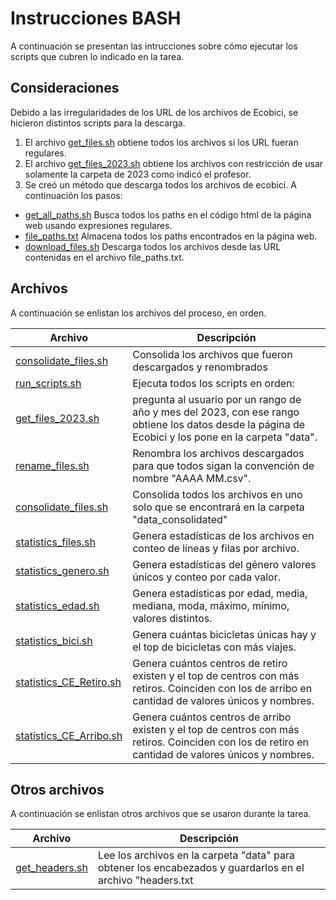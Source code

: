 # Instrucciones BASH

A continuación se presentan las intrucciones sobre cómo ejecutar los scripts que cubren lo indicado en la tarea.

## Consideraciones

Debido a las irregularidades de los URL de los archivos de Ecobici, se hicieron distintos scripts para la descarga.

1. El archivo [get_files.sh](get_files.sh) obtiene todos los archivos si los URL fueran regulares.
2. El archivo [get_files_2023.sh](get_files_2023.sh) obtiene los archivos con restricción de usar solamente la carpeta de 2023 como indicó el profesor.
3. Se creó un método que descarga todos los archivos de ecobici. A continuación los pasos:
  - [get_all_paths.sh](get_all_paths.sh) Busca todos los paths en el código html de la página web usando expresiones regulares.
  - [file_paths.txt](file_paths.txt) Almacena todos los paths encontrados en la página web.
  - [download_files.sh](download_files.sh) Descarga todos los archivos desde las URL contenidas en el archivo file_paths.txt.

## Archivos

A continuación se enlistan los archivos del proceso, en orden.

|Archivo|Descripción
|-|-
|[consolidate_files.sh](consolidate_files.sh)|Consolida los archivos que fueron descargados y renombrados
|[run_scripts.sh](run_scripts.sh)|Ejecuta todos los scripts en orden:
|[get_files_2023.sh](get_files_2023.sh)|pregunta al usuario por un rango de año y mes del 2023, con ese rango obtiene los datos desde la página de Ecobici y los pone en la carpeta "data".
|[rename_files.sh](rename_files.sh)|Renombra los archivos descargados para que todos sigan la convención de nombre "AAAA MM.csv".
|[consolidate_files.sh](consolidate_files.sh)|Consolida todos los archivos en uno solo que se encontrará en la carpeta "data_consolidated"
|[statistics_files.sh](statistics_files.sh)|Genera estadísticas de los archivos en conteo de líneas y filas por archivo.
|[statistics_genero.sh](statistics_genero.sh)|Genera estadísticas del género valores únicos y conteo por cada valor.
|[statistics_edad.sh](statistics_edad.sh)|Genera estadísticas por edad, media, mediana, moda, máximo, mínimo, valores distintos.
|[statistics_bici.sh](statistics_bici.sh)|Genera cuántas bicicletas únicas hay y el top de bicicletas con más viajes.
|[statistics_CE_Retiro.sh](statistics_CE_Retiro.sh)|Genera cuántos centros de retiro existen y el top de centros con más retiros. Coinciden con los de arribo en cantidad de valores únicos  y nombres.
|[statistics_CE_Arribo.sh](statistics_CE_Arribo.sh)|Genera cuántos centros de arribo existen y el top de centros con más retiros. Coinciden con los de retiro en cantidad de valores únicos y nombres.

## Otros archivos

A continuación se enlistan otros archivos que se usaron durante la tarea.

|Archivo|Descripción
|-|-
|[get_headers.sh](get_headers.sh)|Lee los archivos en la carpeta "data" para obtener los encabezados y guardarlos en el archivo "headers.txt
